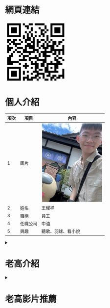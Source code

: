 # 網頁連結
<img src="QR.png" width="200" hieght="200">


# 個人介紹
| 項次 | 項目 | 內容 |
|-----|------|------|
|1 | 圖片 |<img src="2025.3.png" width="200" hieght="300">|
|2 | 姓名 |王耀祥|
|3 | 職稱 |員工|
|4 |任職公司 |中油|
| 5|興趣 |聽歌、羽球、看小說|

<details>
<summary>

# 老高介紹

</summary>
老高（本名：高啟強）是YouTube上的一位中文創作者，
以分享各種神秘、奇特、未解之謎以及歷史、科學相關的內容聞名。
他的頻道主要介紹一些世界上奇怪的事件、未解的謎團、奇異的自然現象、外星人、古代文明等主題，
並且以深入淺出的方式進行講解。

老高的影片風格通常是輕鬆幽默，並結合精心製作的視覺效果，使得觀眾能夠更容易理解複雜的議題。
隨著頻道人氣逐漸上升，他也積累了大量的訂閱者，成為中文YouTube平台上的知名創作者之一。

他的頻道內容不僅富有教育意義，還有許多娛樂性，吸引了來自全球的觀眾，尤其是對神秘學、科學和歷史有興趣的群體。
</details>

<details>
<summary>

# 老高影片推薦

</summary>

## 迪納赫預言
參考 : [https://www.arduino.cc/en/Main/Products](https://www.youtube.com/watch?v=uN3WOJqMpHM)

<a href="http://www.youtube.com/watch?feature=player_embedded&v=uN3WOJqMpHM" target="_blank"><img src="http://img.youtube.com/vi/uN3WOJqMpHM/0.jpg" 
alt="迪納赫預言" width="400" height="250" border="10" /></a>
<br>影片取自 youtube
<br>

## 圈量子重力理論
參考 : [https://www.youtube.com/watch?v=vrA6287NT-I](https://www.youtube.com/watch?v=vrA6287NT-I)

<a href="http://www.youtube.com/watch?feature=player_embedded&v=vrA6287NT-I" target="_blank"><img src="http://img.youtube.com/vi/vrA6287NT-I/0.jpg" 
alt="迪納赫預言" width="400" height="250" border="10" /></a>
<br>影片取自 youtube
<br>
</details>

